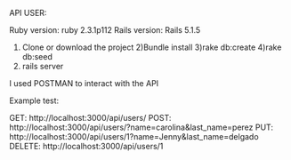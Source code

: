 API USER:

Ruby version: ruby 2.3.1p112
Rails version: Rails 5.1.5

1) Clone or download the project
2)Bundle install
3)rake db:create
4)rake db:seed 
5) rails server

I used POSTMAN to interact with the API

Example test: 

GET: http://localhost:3000/api/users/
POST: http://localhost:3000/api/users/?name=carolina&last_name=perez
PUT: http://localhost:3000/api/users/1?name=Jenny&last_name=delgado
DELETE: http://localhost:3000/api/users/1